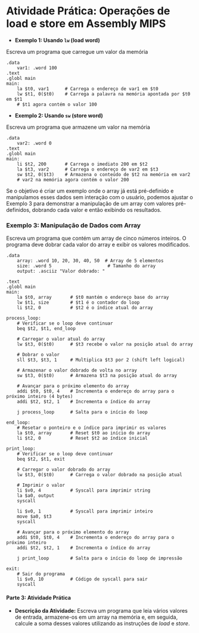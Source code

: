 
# Atividade Prática: Operações de load e store em Assembly MIPS

- **Exemplo 1: Usando `lw` (load word)**

Escreva um programa que carregue um valor da memória

  ```assembly
  .data
      var1: .word 100
  .text
  .globl main
  main:
      la $t0, var1      # Carrega o endereço de var1 em $t0
      lw $t1, 0($t0)    # Carrega a palavra na memória apontada por $t0 em $t1
      # $t1 agora contém o valor 100
  ```

- **Exemplo 2: Usando `sw` (store word)**

Escreva um programa que armazene um valor na memória

  ```assembly
  .data
      var2: .word 0
  .text
  .globl main
  main:
      li $t2, 200       # Carrega o imediato 200 em $t2
      la $t3, var2      # Carrega o endereço de var2 em $t3
      sw $t2, 0($t3)    # Armazena o conteúdo de $t2 na memória em var2
      # var2 na memória agora contém o valor 200
  ```
Se o objetivo é criar um exemplo onde o array já está pré-definido e manipulamos esses dados sem interação com o usuário, podemos ajustar o Exemplo 3 para demonstrar a manipulação de um array com valores pré-definidos, dobrando cada valor e então exibindo os resultados.

### Exemplo 3: Manipulação de Dados com Array 

Escreva um programa que contém um array de cinco números inteiros. O programa deve dobrar cada valor do array e exibir os valores modificados.

```assembly
.data
    array: .word 10, 20, 30, 40, 50  # Array de 5 elementos
    size: .word 5                     # Tamanho do array
    output: .asciiz "Valor dobrado: "

.text
.globl main
main:
    la $t0, array       # $t0 mantém o endereço base do array
    lw $t1, size        # $t1 é o contador do loop
    li $t2, 0           # $t2 é o índice atual do array

process_loop:
    # Verificar se o loop deve continuar
    beq $t2, $t1, end_loop

    # Carregar o valor atual do array
    lw $t3, 0($t0)      # $t3 recebe o valor na posição atual do array

    # Dobrar o valor
    sll $t3, $t3, 1     # Multiplica $t3 por 2 (shift left logical)

    # Armazenar o valor dobrado de volta no array
    sw $t3, 0($t0)      # Armazena $t3 na posição atual do array

    # Avançar para o próximo elemento do array
    addi $t0, $t0, 4    # Incrementa o endereço do array para o próximo inteiro (4 bytes)
    addi $t2, $t2, 1    # Incrementa o índice do array

    j process_loop      # Salta para o início do loop

end_loop:
    # Resetar o ponteiro e o índice para imprimir os valores
    la $t0, array       # Reset $t0 ao início do array
    li $t2, 0           # Reset $t2 ao índice inicial

print_loop:
    # Verificar se o loop deve continuar
    beq $t2, $t1, exit

    # Carregar o valor dobrado do array
    lw $t3, 0($t0)      # Carrega o valor dobrado na posição atual

    # Imprimir o valor
    li $v0, 4           # Syscall para imprimir string
    la $a0, output
    syscall

    li $v0, 1           # Syscall para imprimir inteiro
    move $a0, $t3
    syscall

    # Avançar para o próximo elemento do array
    addi $t0, $t0, 4    # Incrementa o endereço do array para o próximo inteiro
    addi $t2, $t2, 1    # Incrementa o índice do array

    j print_loop        # Salta para o início do loop de impressão

exit:
    # Sair do programa
    li $v0, 10          # Código de syscall para sair
    syscall
```


#### Parte 3: Atividade Prática
- **Descrição da Atividade:** Escreva um programa que leia vários valores de entrada, armazene-os em um array na memória e, em seguida, calcule a soma desses valores utilizando as instruções de _load_ e _store_.